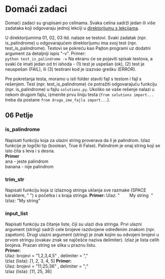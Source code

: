 # Domaći zadaci

Domaći zadaci su grupisani po celinama. Svaka celina sadrži jedan ili više zadataka koji odgovaraju jednoj lekciji u [direktorijumu s lekcijama](https://github.com/lukin155/skola-programiranja/).

U direktorijumima 01, 02, 03 itd. nalaze se testovi. Svaki zadatak (npr. is_palindrome) u odgovarajućem direktorijumu ima svoj test (npr. test_is_palindrome). Testovi se pokreću kao Pajton programi uz dodatni argument za detaljniji ispis "-v". Primer:  
```python test_is_palindrome -v```
Na ekranu će se pojaviti spisak testova, a svaki će imati jedan od tri ishoda - (1) test je uspešan (ok), (2) test je neuspešan (FAIL), ili (3) testirani kod je izazvao grešku (ERROR).

Pre pokretanja testa, moramo u isti folder staviti fajl s testom i fajl s rešenjem. Test (npr. test_is_palindrome) će potražiti odgovarajuću funkciju (npr. is_palindrome) u fajlu `solutions.py`. Ukoliko se vaše rešenje nalazi u nekom drugom fajlu, izmenite prvu liniju testa (`from solutions import...` treba da postane `from drugo_ime_fajla import...`).

## 06 Petlje
### is_palindrome
Napisati funkciju koja za ulazni string proverava da li je palindrom. Izlaz funkcije je logički tip (boolean, True ili False). Palindrom je onaj string koji se isto čita s leva i s desna.  
**Primer**  
ana - jeste palindrom  
banana - nije palindrom

### trim_str
Napisati funkciju koja iz izlaznog stringa uklanja sve razmake (SPACE karaktere, " ") s početka i s kraja stringa.
**Primer:**
Ulaz: "&nbsp;&nbsp;&nbsp;&nbsp;&nbsp;&nbsp;&nbsp;&nbsp;My string&nbsp;&nbsp;"
Izlaz: "My string"

### input_list
Napisati funkciju za čitanje liste, čiji su ulazi dva stringa. Prvi ulazni argument (string) sadrži cele brojeve razdvojene određenim znakom (npr. zapetom). Drugi ulazni argument (string) je znak kojim su odvojeni brojevi u prvom stringu (ovakav znak se najčešće naziva delimiter). Izlaz je lista celih brojeva. Prazan string se slika u praznu listu.  
**Primer:**  
Ulaz: brojevi = "1,2,3,4,5" , delimiter = ","  
Izlaz (lista): [1, 2, 3, 4, 5]
**Primer:**  
Ulaz: brojevi = "11;25;36" , delimiter = ";"  
Izlaz (lista): [11, 25, 36]
